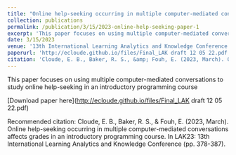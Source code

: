 ```yaml
---
title: "Online help-seeking occurring in multiple computer-mediated conversations affects grades in an introductory programming course"
collection: publications
permalink: /publication/3/15/2023-online-help-seeking-paper-1
excerpt: 'This paper focuses on using multiple computer-mediated conversations to study online help-seeking in an introductory programming course'
date: 3/15/2023
venue: '13th International Learning Analytics and Knowledge Conference'
paperurl: 'http://ecloude.github.io/files/Final_LAK draft 12 05 22.pdf'
citation: 'Cloude, E. B., Baker, R. S., &amp; Fouh, E. (2023, March). Online help-seeking occurring in multiple computer-mediated conversations affects grades in an introductory programming course. In LAK23: 13th International Learning Analytics and Knowledge Conference (pp. 378-387).'
---
```

This paper focuses on using multiple computer-mediated conversations to study online help-seeking in an introductory programming course

[Download paper here](http://ecloude.github.io/files/Final_LAK draft 12 05 22.pdf)

Recommended citation: Cloude, E. B., Baker, R. S., & Fouh, E. (2023, March). Online help-seeking occurring in multiple computer-mediated conversations affects grades in an introductory programming course. In LAK23: 13th International Learning Analytics and Knowledge Conference (pp. 378-387).
